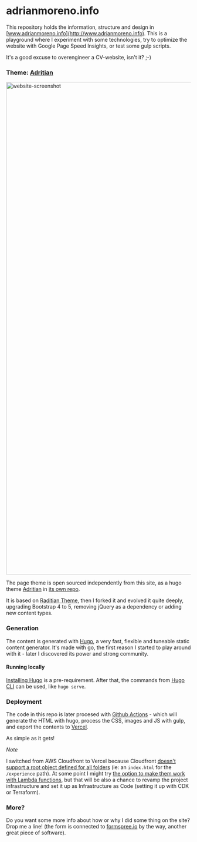 # adrianmoreno.info #

This repository holds the information, structure and design in [www.adrianmoreno.info](http://www.adrianmoreno.info). This is a playground where I experiment with some technologies, try to optimize the website with Google Page Speed Insights, or test some gulp scripts. 

It's a good excuse to overengineer a CV-website, isn't it? ;-)

### Theme: [Adritian](https://github.com/zetxek/adritian-free-hugo-theme) ###

<img width="1340" alt="website-screenshot" src="https://user-images.githubusercontent.com/240085/211220892-f1ebeb35-224e-4e2e-925d-c7116527208f.png">

The page theme is open sourced independently from this site, as a hugo theme [Adritian]([url](https://github.com/zetxek/adritian-free-hugo-theme)) in [its own repo](https://github.com/zetxek/adritian-free-hugo-theme).

It is based on [Raditian Theme](https://github.com/radity/raditian-free-hugo-theme), then I forked it and evolved it quite deeply, upgrading Bootstrap 4 to 5, removing jQuery as a dependency or adding new content types.

### Generation ###

The content is generated with [Hugo](https://gohugo.io/), a very fast, flexible and tuneable static content generator. It's made with go, the first reason I started to play around with it - later I discovered its power and strong community.


#### Running locally

[Installing Hugo](https://gohugo.io/getting-started/installing/) is a pre-requirement. 
After that, the commands from [Hugo CLI](https://gohugo.io/getting-started/usage/) can be used, like `hugo serve`.

### Deployment

The code in this repo is later procesed with [Github Actions](https://github.com/zetxek/adrianmoreno.info/actions) - which will generate the HTML with hugo, process the CSS, images and JS with gulp, and export the contents to [Vercel](https://vercel.com).

As simple as it gets!

_Note_

I switched from AWS Cloudfront to Vercel because Cloudfront [doesn't support a root object defined for all folders](https://docs.aws.amazon.com/AmazonCloudFront/latest/DeveloperGuide/DefaultRootObject.html) (ie: an `index.html` for the `/experience` path). At some point I might try [the option to make them work with Lambda functions](https://robkenis.com/posts/hugo_pretty_urls_on_aws/), but that will be also a chance to revamp the project infrastructure and set it up as Infrastructure as Code (setting it up with CDK or Terraform).

### More? ###

Do you want some more info about how or why I did some thing on the site? Drop me a line! (the form is connected to [formspree.io](https://formspree.io/) by the way, another great piece of software).
